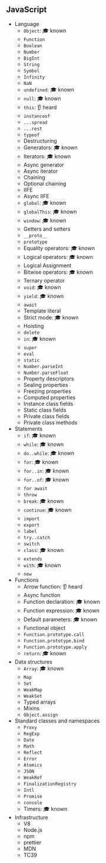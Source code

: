## JavaScript

- Language
  - `Object`: 🎓 known
  - `Function`
  - `Boolean`
  - `Number`
  - `BigInt`
  - `String`
  - `Symbol`
  - `Infinity`
  - `NaN`
  - `undefined`: 🎓 known
  - `null`: 🎓 known
  - `this`: 👂 heard
  - `instanceof`
  - `...spread`
  - `...rest`
  - `typeof`
  - Destructuring
  - Generators: 🎓 known
  - Iterators: 🎓 known
  - Async generator
  - Async iterator
  - Chaining
  - Optional chaining
  - IIFE
  - Async IIFE
  - `global`: 🎓 known
  - `globalThis`: 🎓 known
  - `window`: 🎓 known
  - Getters and setters
  - `__proto__`
  - `prototype`
  - Equality operators: 🎓 known
  - Logical operators: 🎓 known
  - Logical Assignment
  - Bitwise operators: 🎓 known
  - Ternary operator
  - `void`: 🎓 known
  - `yield`: 🎓 known
  - `await`
  - Template literal
  - Strict mode: 🎓 known
  - Hoisting
  - `delete`
  - `in`: 🎓 known
  - `super`
  - `eval`
  - `static`
  - `Number.parseInt`
  - `Number.parseFloat`
  - Property descriptors
  - Sealing properties
  - Freezing properties
  - Computed properties
  - Instance class fields
  - Static class fields
  - Private class fields
  - Private class methods
- Statements
  - `if`: 🎓 known
  - `while`: 🎓 known
  - `do..while`: 🎓 known
  - `for`: 🎓 known
  - `for..in`: 🎓 known
  - `for..of`: 🎓 known
  - `for await`
  - `throw`
  - `break`: 🎓 known
  - `continue`: 🎓 known
  - `import`
  - `export`
  - `label`
  - `try..catch`
  - `switch`
  - `class`: 🎓 known
  - `extends`
  - `with`: 🎓 known
  - `new`
- Functions
  - Arrow function: 👂 heard
  - Async function
  - Function declaration: 🎓 known
  - Function expression: 🎓 known
  - Default parameters: 🎓 known
  - Functional object
  - `Function.prototype.call`
  - `Function.prototype.bind`
  - `Function.prototype.apply`
  - `return`: 🎓 known
- Data structures
  - `Array`: 🎓 known
  - `Map`
  - `Set`
  - `WeakMap`
  - `WeakSet`
  - Typed arrays
  - Mixins
  - `Object.assign`
- Standard classes and namespaces
  - `Proxy`
  - `RegExp`
  - `Date`
  - `Math`
  - `Reflect`
  - `Error`
  - `Atomics`
  - `JSON`
  - `WeakRef`
  - `FinalizationRegistry`
  - `Intl`
  - `Promise`
  - `console`
  - Timers: 🎓 known
- Infrastructure
  - V8
  - Node.js
  - npm
  - prettier
  - MDN
  - TC39
